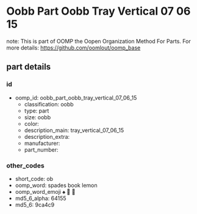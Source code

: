 # Oobb Part Oobb Tray Vertical 07 06 15  

note: This is part of OOMP the Oopen Organization Method For Parts. For more details: https://github.com/oomlout/oomp_base

##  part details





### id
* oomp_id: oobb_part_oobb_tray_vertical_07_06_15
  * classification: oobb
  * type: part
  * size: oobb
  * color: 
  * description_main: tray_vertical_07_06_15
  * description_extra: 
  * manufacturer: 
  * part_number: 

### other_codes
* short_code: ob
* oomp_word: spades book lemon
* oomp_word_emoji :spades: :book: :lemon:
* md5_6_alpha: 64155
* md5_6: 9ca4c9
